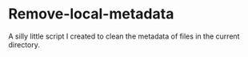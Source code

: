 # Remove-local-metadata
A silly little script I created to clean the metadata of files in the current directory.
